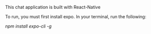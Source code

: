 This chat application is built with React-Native

To run, you must first install expo. In your terminal, run the following:

*npm install expo-cli -g*
